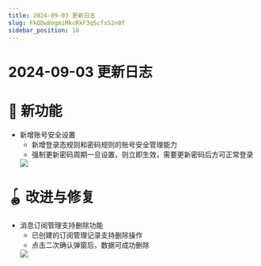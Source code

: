 ```yaml
---
title: 2024-09-03 更新日志
slug: FkQDw8ogmiMkcRkF3qScfsS2n0f
sidebar_position: 18
---
```



# 2024-09-03 更新日志

# 🎉 新功能

- 新增账号安全设置
    - 新增登录态规则和密码规则的账号安全管理能力
    - 强制更新密码周期一旦设置，则立即生效，需要更新密码后方可正常登录
    <img src="/assets/MXDtb4IMXoqaf5xmBzRcYG9PnZe.png" src-width="3808" src-height="1616" align="center"/>

# 🪀 改进与修复

- 消息订阅管理支持删除功能
    - 已创建的订阅管理记录支持删除操作
    - 点击二次确认弹窗后，数据可成功删除
    <img src="/assets/PVsGbKH4To6yttxXFO8cuKvlnNh.png" src-width="3800" src-height="1598" align="center"/>

